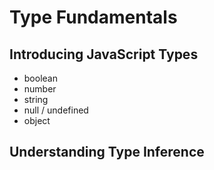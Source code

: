 # Type Fundamentals


## Introducing JavaScript Types
- boolean
- number
- string
- null / undefined
- object


## Understanding Type Inference
